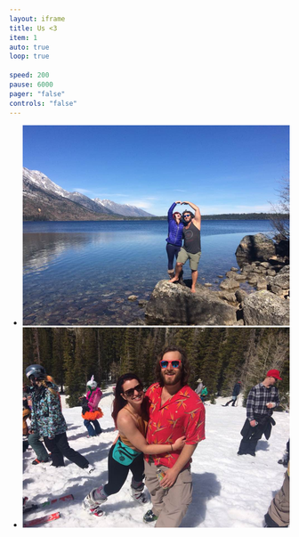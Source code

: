 ```yaml
---
layout: iframe
title: Us <3
item: 1
auto: true
loop: true

speed: 200
pause: 6000
pager: "false"
controls: "false"
---
```


* ![Jackson Trip!](img/pic_jackson.jpg)
* ![Us Skiing](img/pic_skiing.jpg)


